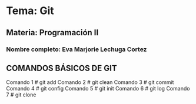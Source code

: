 # Tema: Git
## Materia: Programación II
### Nombre completo: Eva Marjorie Lechuga Cortez

## COMANDOS BÁSICOS DE GIT 
Comando 1 # git add
Comando 2 # git clean
Comando 3 # git commit 
Comando 4 # git config
Comando 5 # git init 
Comando 6 # git log
Comando 7 # git clone
